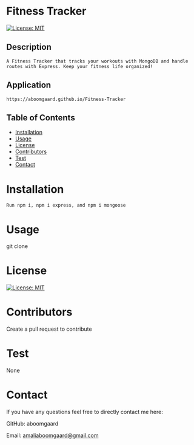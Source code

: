 # Fitness Tracker
  [![License: MIT](https://img.shields.io/badge/License-MIT-yellow.svg)](https://opensource.org/licenses/MIT)
  
  ## Description 
    A Fitness Tracker that tracks your workouts with MongoDB and handle routes with Express. Keep your fitness life organized! 
    
    
    
  ## Application
    https://aboomgaard.github.io/Fitness-Tracker

  ## Table of Contents 

  * [Installation](#installation)
  * [Usage](#usage)
  * [License](#license)
  * [Contributors](#contributors)
  * [Test](#test)
  * [Contact](#contact)
  # Installation
    Run npm i, npm i express, and npm i mongoose

  # Usage
  git clone

  # License
  [![License: MIT](https://img.shields.io/badge/License-MIT-yellow.svg)](https://opensource.org/licenses/MIT)
  
  # Contributors
  Create a pull request to contribute

  # Test
  None
  
  # Contact
  If you have any questions feel free to directly contact me here:
   
   GitHub:
   aboomgaard

   Email:
   amaliaboomgaard@gmail.com
